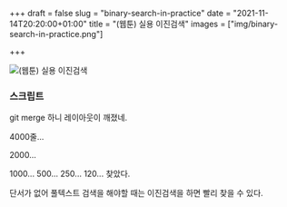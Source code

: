 +++
draft = false
slug = "binary-search-in-practice"
date = "2021-11-14T20:20:00+01:00"
title = "(웹툰) 실용 이진검색"
images = ["img/binary-search-in-practice.png"]

+++

<img src="/img/binary-search-in-practice.png" alt="(웹툰) 실용 이진검색" />

### 스크립트

git merge 하니 레이아웃이 깨졌네.

4000줄...

2000...

1000... 500... 250... 120... 찾았다.

단서가 없어 풀텍스트 검색을 해야할 때는 이진검색을 하면 빨리 찾을 수 있다.
